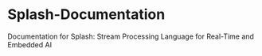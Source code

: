# Splash-Documentation
Documentation for Splash: Stream Processing Language for Real-Time and Embedded AI
